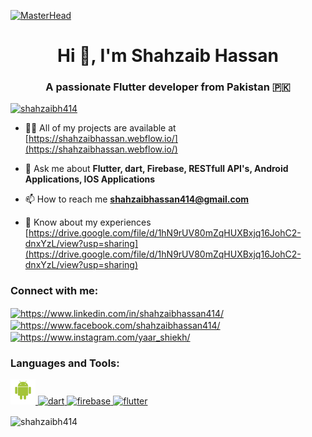 [![MasterHead](https://user-images.githubusercontent.com/74038190/240304586-d48893bd-0757-481c-8d7e-ba3e163feae7.png)](https://Mirzaazmath.io)
<h1 align="center">Hi 👋, I'm Shahzaib Hassan</h1>
<h3 align="center">A passionate Flutter developer from Pakistan 🇵🇰</h3>

<p align="left"> <a href="https://github.com/ryo-ma/github-profile-trophy"><img src="https://github-profile-trophy.vercel.app/?username=shahzaibh414" alt="shahzaibh414" /></a> </p>

- 👨‍💻 All of my projects are available at [https://shahzaibhassan.webflow.io/](https://shahzaibhassan.webflow.io/)

- 💬 Ask me about **Flutter, dart, Firebase, RESTfull API's, Android Applications, IOS Applications**

- 📫 How to reach me **shahzaibhassan414@gmail.com**

- 📄 Know about my experiences [https://drive.google.com/file/d/1hN9rUV80mZqHUXBxjq16JohC2-dnxYzL/view?usp=sharing](https://drive.google.com/file/d/1hN9rUV80mZqHUXBxjq16JohC2-dnxYzL/view?usp=sharing)

<h3 align="left">Connect with me:</h3>
<p align="left">
<a href="https://www.linkedin.com/in/shahzaibhassan414/" target="blank"><img align="center" src="https://raw.githubusercontent.com/rahuldkjain/github-profile-readme-generator/master/src/images/icons/Social/linked-in-alt.svg" alt="https://www.linkedin.com/in/shahzaibhassan414/" height="30" width="40" /></a>
<a href="https://www.facebook.com/shahzaibhassan414/" target="blank"><img align="center" src="https://raw.githubusercontent.com/rahuldkjain/github-profile-readme-generator/master/src/images/icons/Social/facebook.svg" alt="https://www.facebook.com/shahzaibhassan414/" height="30" width="40" /></a>
<a href="https://www.instagram.com/yaar_shiekh/" target="blank"><img align="center" src="https://raw.githubusercontent.com/rahuldkjain/github-profile-readme-generator/master/src/images/icons/Social/instagram.svg" alt="https://www.instagram.com/yaar_shiekh/" height="30" width="40" /></a>
</p>

<h3 align="left">Languages and Tools:</h3>
<p align="left"> <a href="https://developer.android.com" target="_blank" rel="noreferrer"> <img src="https://raw.githubusercontent.com/devicons/devicon/master/icons/android/android-original-wordmark.svg" alt="android" width="40" height="40"/> </a> <a href="https://dart.dev" target="_blank" rel="noreferrer"> <img src="https://www.vectorlogo.zone/logos/dartlang/dartlang-icon.svg" alt="dart" width="40" height="40"/> </a> <a href="https://firebase.google.com/" target="_blank" rel="noreferrer"> <img src="https://www.vectorlogo.zone/logos/firebase/firebase-icon.svg" alt="firebase" width="40" height="40"/> </a> <a href="https://flutter.dev" target="_blank" rel="noreferrer"> <img src="https://www.vectorlogo.zone/logos/flutterio/flutterio-icon.svg" alt="flutter" width="40" height="40"/> </a> </p>

<p><img align="center" src="https://github-readme-stats.vercel.app/api/top-langs?username=shahzaibh414&show_icons=true&locale=en&layout=compact" alt="shahzaibh414" /></p>
